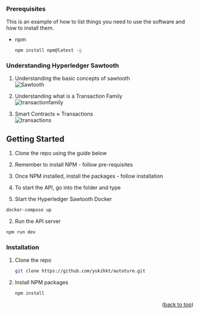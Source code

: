 ### Prerequisites

This is an example of how to list things you need to use the software and how to install them.
* npm
  ```sh
  npm install npm@latest -g
  ```


### Understanding Hyperledger Sawtooth 

1. Understanding the basic concepts of sawtooth\
![Sawtooth](https://i.ibb.co/sjwsLTF/Screenshot-2022-05-23-at-11-32-17-PM.png|width=50) 


2. Understanding what is a Transaction Family\
![transactionfamily](https://i.ibb.co/hYHNHY3/Screenshot-2022-05-23-at-11-42-45-PM.png)

3. Smart Contracts ≈ Transactions\
![transactions](https://i.ibb.co/bb3Cr9X/Screenshot-2022-05-23-at-11-42-59-PM.png)

<!-- GETTING STARTED -->
## Getting Started

1. Clone the repo using the guide below
2. Remember to install NPM - follow pre-requisites
3. Once NPM installed, install the packages - follow installation
4. To start the API, go into the folder and type


1. Start the Hyperledger Sawtooth Docker
```sh
docker-compose up
```
2. Run the API server
```sh
npm run dev
```

### Installation

1. Clone the repo
   ```sh
   git clone https://github.com/yukihkt/autoture.git
   ```
2. Install NPM packages
   ```sh
   npm install
   ```


<p align="right">(<a href="#top">back to top</a>)</p>

